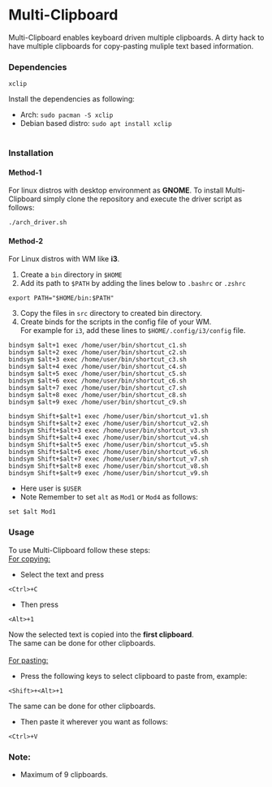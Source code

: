 # Multi-Clipboard
Multi-Clipboard enables keyboard driven multiple clipboards. A dirty hack to have multiple clipboards for copy-pasting muliple text based information.
<br>
### <b>Dependencies</b>
```
xclip
```
Install the dependencies as following:
+ Arch: ```sudo pacman -S xclip ```
+ Debian based distro: ```sudo apt install xclip ```
<br><br>

### <b>Installation</b>

#### <b>Method-1</b> 
For linux distros with desktop environment as <b>GNOME</b>.
To install Multi-Clipboard simply clone the repository and execute the driver script as follows:
```bash
./arch_driver.sh
```

#### <b>Method-2</b> 
For Linux distros with WM like <b>i3</b>.<br>
1. Create a ```bin``` directory in ```$HOME```
2. Add its path to ```$PATH``` by adding the lines below to ```.bashrc``` or ```.zshrc```
```
export PATH="$HOME/bin:$PATH"
```
3. Copy the files in ```src``` directory to created bin directory.
4. Create binds for the scripts in the config file of your WM.<br> For example for ```i3```, add these lines to ```$HOME/.config/i3/config``` file.
```
bindsym $alt+1 exec /home/user/bin/shortcut_c1.sh
bindsym $alt+2 exec /home/user/bin/shortcut_c2.sh
bindsym $alt+3 exec /home/user/bin/shortcut_c3.sh
bindsym $alt+4 exec /home/user/bin/shortcut_c4.sh
bindsym $alt+5 exec /home/user/bin/shortcut_c5.sh
bindsym $alt+6 exec /home/user/bin/shortcut_c6.sh
bindsym $alt+7 exec /home/user/bin/shortcut_c7.sh
bindsym $alt+8 exec /home/user/bin/shortcut_c8.sh
bindsym $alt+9 exec /home/user/bin/shortcut_c9.sh

bindsym Shift+$alt+1 exec /home/user/bin/shortcut_v1.sh
bindsym Shift+$alt+2 exec /home/user/bin/shortcut_v2.sh
bindsym Shift+$alt+3 exec /home/user/bin/shortcut_v3.sh
bindsym Shift+$alt+4 exec /home/user/bin/shortcut_v4.sh
bindsym Shift+$alt+5 exec /home/user/bin/shortcut_v5.sh
bindsym Shift+$alt+6 exec /home/user/bin/shortcut_v6.sh
bindsym Shift+$alt+7 exec /home/user/bin/shortcut_v7.sh
bindsym Shift+$alt+8 exec /home/user/bin/shortcut_v8.sh
bindsym Shift+$alt+9 exec /home/user/bin/shortcut_v9.sh

```
+ Here user is ```$USER```
+ Note Remember to set ```alt``` as ```Mod1``` or ```Mod4``` as follows: 
```
set $alt Mod1
```

### <b>Usage</b>
To use Multi-Clipboard follow these steps:
<br><ins>For copying:</ins>
+ Select the text and press 
```
<Ctrl>+C
```
+ Then press
```
<Alt>+1
```
Now the selected text is copied into the <b>first clipboard</b>. <br>
The same can be done for other clipboards.<br>
<br><ins>For pasting:</ins>
+ Press the following keys to select clipboard to paste from, example:
```
<Shift>+<Alt>+1
```
The same can be done for other clipboards.<br>
+ Then paste it wherever you want as follows:
```
<Ctrl>+V
```

### <b>Note:</b>
+ Maximum of 9 clipboards.
